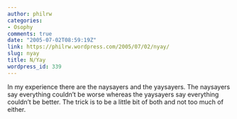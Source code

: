 ```yaml
---
author: philrw
categories:
- Osophy
comments: true
date: "2005-07-02T08:59:19Z"
link: https://philrw.wordpress.com/2005/07/02/nyay/
slug: nyay
title: N/Yay
wordpress_id: 339
---
```


In my experience there are the naysayers and the yaysayers. The naysayers say everything couldn’t be worse whereas the yaysayers say everything couldn’t be better. The trick is to be a little bit of both and not too much of either.